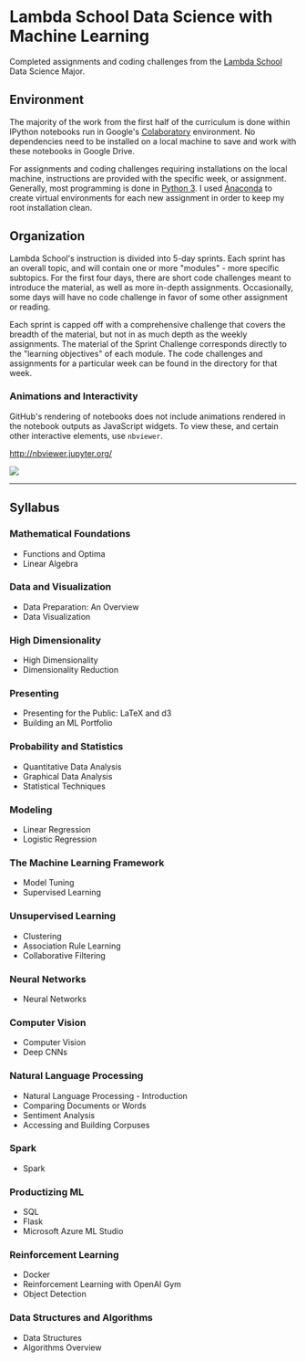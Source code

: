 # Lambda School Data Science with Machine Learning

Completed assignments and coding challenges from the [Lambda School](https://lambdaschool.com/) Data Science Major.

## Environment

The majority of the work from the first half of the curriculum is done within IPython notebooks run in Google's [Colaboratory](https://colab.research.google.com/notebooks/welcome.ipynb) environment. No dependencies need to be installed on a local machine to save and work with these notebooks in Google Drive.

For assignments and coding challenges requiring installations on the local machine, instructions are provided with the specific week, or assignment. Generally, most programming is done in [Python 3](http://docs.python-guide.org/en/latest/starting/installation/). I used [Anaconda](https://anaconda.org/) to create virtual environments for each new assignment in order to keep my root installation clean.

## Organization

Lambda School's instruction is divided into 5-day sprints. Each sprint has an overall topic, and will contain one or more "modules" - more specific subtopics. For the first four days, there are short code challenges meant to introduce the material, as well as more in-depth assignments. Occasionally, some days will have no code challenge in favor of some other assignment or reading.

Each sprint is capped off with a comprehensive challenge that covers the breadth of the material, but not in as much depth as the weekly assignments. The material of the Sprint Challenge corresponds directly to the "learning objectives" of each module. The code challenges and assignments for a particular week can be found in the directory for that week.

### Animations and Interactivity

GitHub's rendering of notebooks does not include animations rendered in the notebook outputs as JavaScript widgets. To view these, and certain other interactive elements, use `nbviewer`.

http://nbviewer.jupyter.org/

![](https://github.com/rayheberer/LambdaSchoolDataScience/blob/master/img/nbviewer.png) 

---

## Syllabus

### Mathematical Foundations
* Functions and Optima
* Linear Algebra

### Data and Visualization
* Data Preparation: An Overview
* Data Visualization

### High Dimensionality
* High Dimensionality
* Dimensionality Reduction

### Presenting
* Presenting for the Public: LaTeX and d3
* Building an ML Portfolio

### Probability and Statistics
* Quantitative Data Analysis
* Graphical Data Analysis
* Statistical Techniques

### Modeling
* Linear Regression
* Logistic Regression

### The Machine Learning Framework
* Model Tuning
* Supervised Learning

### Unsupervised Learning
* Clustering
* Association Rule Learning
* Collaborative Filtering

### Neural Networks
* Neural Networks

### Computer Vision
* Computer Vision
* Deep CNNs

### Natural Language Processing
* Natural Language Processing - Introduction
* Comparing Documents or Words
* Sentiment Analysis
* Accessing and Building Corpuses

### Spark
* Spark

### Productizing ML
* SQL
* Flask
* Microsoft Azure ML Studio

### Reinforcement Learning
* Docker
* Reinforcement Learning with OpenAI Gym
* Object Detection

### Data Structures and Algorithms
* Data Structures
* Algorithms Overview

